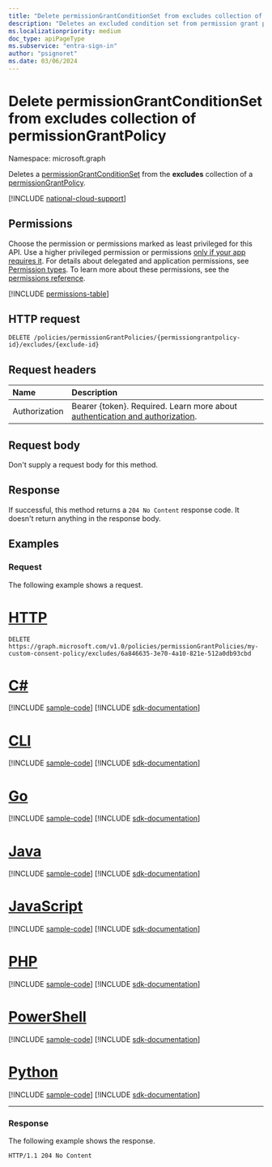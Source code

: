 ```yaml
---
title: "Delete permissionGrantConditionSet from excludes collection of permissionGrantPolicy"
description: "Deletes an excluded condition set from permission grant policy."
ms.localizationpriority: medium
doc_type: apiPageType
ms.subservice: "entra-sign-in"
author: "psignoret"
ms.date: 03/06/2024
---
```


# Delete permissionGrantConditionSet from excludes collection of permissionGrantPolicy

Namespace: microsoft.graph

Deletes a [permissionGrantConditionSet](../resources/permissiongrantconditionset.md) from the **excludes** collection of a [permissionGrantPolicy](../resources/permissiongrantpolicy.md).

[!INCLUDE [national-cloud-support](../../includes/all-clouds.md)]

## Permissions

Choose the permission or permissions marked as least privileged for this API. Use a higher privileged permission or permissions [only if your app requires it](/graph/permissions-overview#best-practices-for-using-microsoft-graph-permissions). For details about delegated and application permissions, see [Permission types](/graph/permissions-overview#permission-types). To learn more about these permissions, see the [permissions reference](/graph/permissions-reference).

<!-- { "blockType": "permissions", "name": "permissiongrantpolicy_delete_excludes" } -->
[!INCLUDE [permissions-table](../includes/permissions/permissiongrantpolicy-delete-excludes-permissions.md)]

## HTTP request

<!-- { "blockType": "ignored" } -->

```http
DELETE /policies/permissionGrantPolicies/{permissiongrantpolicy-id}/excludes/{exclude-id}
```

## Request headers

| Name       | Description|
|:---------------|:--------|
|Authorization|Bearer {token}. Required. Learn more about [authentication and authorization](/graph/auth/auth-concepts).|

## Request body

Don't supply a request body for this method.

## Response

If successful, this method returns a `204 No Content` response code. It doesn't return anything in the response body.

## Examples

### Request

The following example shows a request.


# [HTTP](#tab/http)
<!-- {
  "blockType": "request",
  "name": "permissiongrantpolicy_delete_excludes",
  "sampleKeys": ["my-custom-consent-policy", "6a846635-3e70-4a10-821e-512a0db93cbd"]
}-->

```http
DELETE https://graph.microsoft.com/v1.0/policies/permissionGrantPolicies/my-custom-consent-policy/excludes/6a846635-3e70-4a10-821e-512a0db93cbd
```

# [C#](#tab/csharp)
[!INCLUDE [sample-code](../includes/snippets/csharp/permissiongrantpolicy-delete-excludes-csharp-snippets.md)]
[!INCLUDE [sdk-documentation](../includes/snippets/snippets-sdk-documentation-link.md)]

# [CLI](#tab/cli)
[!INCLUDE [sample-code](../includes/snippets/cli/permissiongrantpolicy-delete-excludes-cli-snippets.md)]
[!INCLUDE [sdk-documentation](../includes/snippets/snippets-sdk-documentation-link.md)]

# [Go](#tab/go)
[!INCLUDE [sample-code](../includes/snippets/go/permissiongrantpolicy-delete-excludes-go-snippets.md)]
[!INCLUDE [sdk-documentation](../includes/snippets/snippets-sdk-documentation-link.md)]

# [Java](#tab/java)
[!INCLUDE [sample-code](../includes/snippets/java/permissiongrantpolicy-delete-excludes-java-snippets.md)]
[!INCLUDE [sdk-documentation](../includes/snippets/snippets-sdk-documentation-link.md)]

# [JavaScript](#tab/javascript)
[!INCLUDE [sample-code](../includes/snippets/javascript/permissiongrantpolicy-delete-excludes-javascript-snippets.md)]
[!INCLUDE [sdk-documentation](../includes/snippets/snippets-sdk-documentation-link.md)]

# [PHP](#tab/php)
[!INCLUDE [sample-code](../includes/snippets/php/permissiongrantpolicy-delete-excludes-php-snippets.md)]
[!INCLUDE [sdk-documentation](../includes/snippets/snippets-sdk-documentation-link.md)]

# [PowerShell](#tab/powershell)
[!INCLUDE [sample-code](../includes/snippets/powershell/permissiongrantpolicy-delete-excludes-powershell-snippets.md)]
[!INCLUDE [sdk-documentation](../includes/snippets/snippets-sdk-documentation-link.md)]

# [Python](#tab/python)
[!INCLUDE [sample-code](../includes/snippets/python/permissiongrantpolicy-delete-excludes-python-snippets.md)]
[!INCLUDE [sdk-documentation](../includes/snippets/snippets-sdk-documentation-link.md)]

---

### Response

The following example shows the response.

<!-- {
  "blockType": "response",
  "truncated": true
} -->

```http
HTTP/1.1 204 No Content
```
